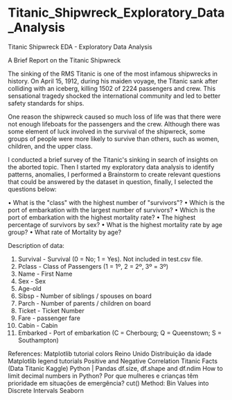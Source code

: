 # Titanic_Shipwreck_Exploratory_Data_Analysis
Titanic Shipwreck EDA - Exploratory Data Analysis

A Brief Report on the Titanic Shipwreck

The sinking of the RMS Titanic is one of the most infamous shipwrecks in history. On April 15, 1912, during his maiden voyage, the Titanic sank after colliding with an iceberg, killing 1502 of 2224 passengers and crew. This sensational tragedy shocked the international community and led to better safety standards for ships.

One reason the shipwreck caused so much loss of life was that there were not enough lifeboats for the passengers and the crew. Although there was some element of luck involved in the survival of the shipwreck, some groups of people were more likely to survive than others, such as women, children, and the upper class.


I conducted a brief survey of the Titanic's sinking in search of insights on the aborted topic. Then I started my exploratory data analysis to identify patterns, anomalies, I performed a Brainstorm to create relevant questions that could be answered by the dataset in question, finally, I selected the questions below:

• What is the "class" with the highest number of "survivors"?
• Which is the port of embarkation with the largest number of survivors?
• Which is the port of embarkation with the highest mortality rate?
• The highest percentage of survivors by sex?
• What is the highest mortality rate by age group?
• What rate of Mortality by age?

Description of data:

1.	Survival - Survival (0 = No; 1 = Yes). Not included in test.csv file.
2.	Pclass - Class of Passengers (1 = 1º, 2 = 2º, 3º = 3º)
3.	Name - First Name
4.	Sex - Sex
5.	Age-old
6.	Sibsp - Number of siblings / spouses on board
7.	Parch - Number of parents / children on board
8.	Ticket - Ticket Number
9.	Fare - passenger fare
10.	Cabin - Cabin
11.	Embarked - Port of embarkation (C = Cherbourg; Q = Queenstown; S = Southampton)

References: 
Matplotlib tutorial colors
Reino Unido Distribuição da idade
Matplotlib legend tutorials
Positive and Negative Correlation
Titanic Facts
(Data Titanic Kaggle)
Python | Pandas df.size, df.shape and df.ndim
How to limit decimal numbers in Python?
Por que mulheres e crianças têm prioridade em situações de emergência?
cut() Method: Bin Values into Discrete Intervals
Seaborn
